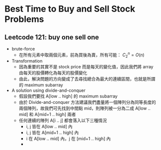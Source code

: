 # Best Time to Buy and Sell Stock Problems

## Leetcode 121: buy one sell one
- brute-force
  - 在所有元素中取兩個元素，前為買後為賣，所有可能： $C^n_2 = O(n)$
- Transformation
  - 因為重要的其實不是 stock price 而是每天的變化值，因此我們將 array 由每天的股價轉化為每天的股價變化
  - 由此，解決問題的方向變成了去尋找總合為最大的連續區間，也就是所謂的 maximum subarray
- A solution using divide-and-conquer
  - 假設我們要找 A[low .. high] 的 maximum subarray
  - 由於 Divide-and-conquer 方法建議我們盡量將一個陣列分為同等長度的兩個陣列，故我們可先找到中間點 mid，則陣列被一分為二成 A[low .. mid] 和 A[mid+1 .. high] 兩者
  - 任何連續的陣列 A[i .. j] 都會落入以下三種情況
    - i, j 皆在 A[low .. mid] 內
    - i, j 皆在 A[mid+1 .. high] 內
    - i 在 A[low .. mid] 內，j 在 [mid+1 .. high] 內
    - 